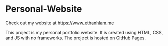 # Personal-Website

Check out my website at https://www.ethanhlam.me

This project is my personal portfolio website. It is created using HTML, CSS, and JS with no frameworks.
The project is hosted on GitHub Pages.
